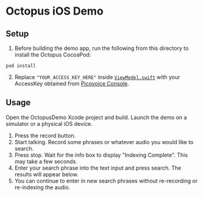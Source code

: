 # Octopus iOS Demo

## Setup

1. Before building the demo app, run the following from this directory to install the Octopus CocoaPod:
```console
pod install
```
2. Replace `"YOUR_ACCESS_KEY_HERE"` inside [`ViewModel.swift`](/demo/ios/OctopusDemo/OctopusDemo/ViewModel.swift) with
your AccessKey obtained from [Picovoice Console](https://picovoice.ai/console/).

## Usage
Open the OctopusDemo Xcode project and build. Launch the demo on a simulator or a physical iOS device.

1. Press the record button.
2. Start talking. Record some phrases or whatever audio you would like to search.
3. Press stop. Wait for the info box to display "Indexing Complete". This may take a few seconds.
4. Enter your search phrase into the text input and press search. The results will appear below.
5. You can continue to enter in new search phrases without re-recording or re-indexing the audio.
